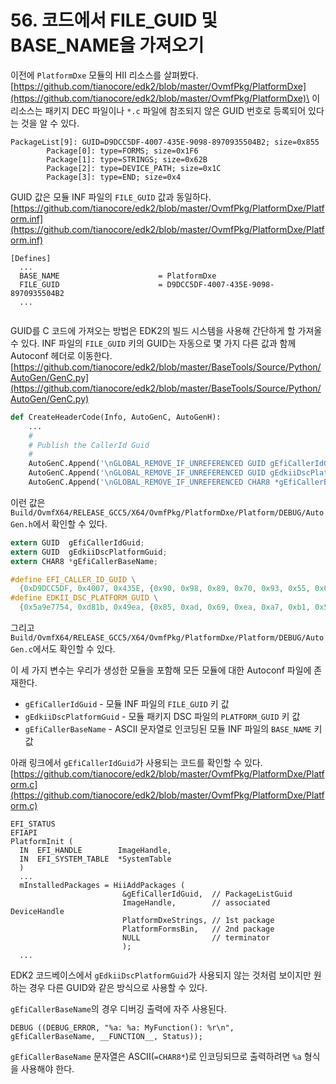 # 56. 코드에서 FILE\_GUID 및 BASE\_NAME을 가져오기

이전에 `PlatformDxe` 모듈의 HII 리소스를 살펴봤다.\
[https://github.com/tianocore/edk2/blob/master/OvmfPkg/PlatformDxe](https://github.com/tianocore/edk2/blob/master/OvmfPkg/PlatformDxe)\
이 리소스는 패키지 DEC 파일이나 `*.c` 파일에 참조되지 않은 GUID 번호로 등록되어 있다는 것을 알 수 있다.

```
PackageList[9]: GUID=D9DCC5DF-4007-435E-9098-8970935504B2; size=0x855
        Package[0]: type=FORMS; size=0x1F6
        Package[1]: type=STRINGS; size=0x62B
        Package[2]: type=DEVICE_PATH; size=0x1C
        Package[3]: type=END; size=0x4
```

GUID 값은 모듈 INF 파일의 `FILE_GUID` 값과 동일하다.\
[https://github.com/tianocore/edk2/blob/master/OvmfPkg/PlatformDxe/Platform.inf](https://github.com/tianocore/edk2/blob/master/OvmfPkg/PlatformDxe/Platform.inf)

```
[Defines]
  ...
  BASE_NAME                      = PlatformDxe
  FILE_GUID                      = D9DCC5DF-4007-435E-9098-8970935504B2
  ...
  
```

GUID를 C 코드에 가져오는 방법은 EDK2의 빌드 시스템을 사용해 간단하게 할 가져올 수 있다. INF 파일의 `FILE_GUID` 키의 GUID는 자동으로 몇 가지 다른 값과 함께 Autoconf 헤더로 이동한다.\
[https://github.com/tianocore/edk2/blob/master/BaseTools/Source/Python/AutoGen/GenC.py](https://github.com/tianocore/edk2/blob/master/BaseTools/Source/Python/AutoGen/GenC.py)

```python
def CreateHeaderCode(Info, AutoGenC, AutoGenH):
    ...
    #
    # Publish the CallerId Guid
    #
    AutoGenC.Append('\nGLOBAL_REMOVE_IF_UNREFERENCED GUID gEfiCallerIdGuid = %s;\n' % GuidStringToGuidStructureString(Info.Guid))
    AutoGenC.Append('\nGLOBAL_REMOVE_IF_UNREFERENCED GUID gEdkiiDscPlatformGuid = %s;\n' % GuidStringToGuidStructureString(Info.PlatformInfo.Guid))
    AutoGenC.Append('\nGLOBAL_REMOVE_IF_UNREFERENCED CHAR8 *gEfiCallerBaseName = "%s";\n' % Info.Name)
```

이런 값은 `Build/OvmfX64/RELEASE_GCC5/X64/OvmfPkg/PlatformDxe/Platform/DEBUG/AutoGen.h`에서 확인할 수 있다.

```c
extern GUID  gEfiCallerIdGuid;
extern GUID  gEdkiiDscPlatformGuid;
extern CHAR8 *gEfiCallerBaseName;

#define EFI_CALLER_ID_GUID \
  {0xD9DCC5DF, 0x4007, 0x435E, {0x90, 0x98, 0x89, 0x70, 0x93, 0x55, 0x04, 0xB2}}
#define EDKII_DSC_PLATFORM_GUID \
  {0x5a9e7754, 0xd81b, 0x49ea, {0x85, 0xad, 0x69, 0xea, 0xa7, 0xb1, 0x53, 0x9b}}
```

그리고 `Build/OvmfX64/RELEASE_GCC5/X64/OvmfPkg/PlatformDxe/Platform/DEBUG/AutoGen.c`에서도 확인할 수 있다.

이 세 가지 변수는 우리가 생성한 모듈을 포함해 모든 모듈에 대한 Autoconf 파일에 존재한다.

* `gEfiCallerIdGuid` - 모듈 INF 파일의 `FILE_GUID` 키 값
* `gEdkiiDscPlatformGuid` - 모듈 패키지 DSC 파일의 `PLATFORM_GUID` 키 값
* `gEfiCallerBaseName` - ASCII 문자열로 인코딩된 모듈 INF 파일의 `BASE_NAME` 키 값

아래 링크에서 `gEfiCallerIdGuid`가 사용되는 코드를 확인할 수 있다.\
[https://github.com/tianocore/edk2/blob/master/OvmfPkg/PlatformDxe/Platform.c](https://github.com/tianocore/edk2/blob/master/OvmfPkg/PlatformDxe/Platform.c)

```
EFI_STATUS
EFIAPI
PlatformInit (
  IN  EFI_HANDLE        ImageHandle,
  IN  EFI_SYSTEM_TABLE  *SystemTable
  )
  ...
  mInstalledPackages = HiiAddPackages (
                         &gEfiCallerIdGuid,  // PackageListGuid
                         ImageHandle,        // associated DeviceHandle
                         PlatformDxeStrings, // 1st package
                         PlatformFormsBin,   // 2nd package
                         NULL                // terminator
                         );
  ...
```

EDK2 코드베이스에서 `gEdkiiDscPlatformGuid`가 사용되지 않는 것처럼 보이지만 원하는 경우 다른 GUID와 같은 방식으로 사용할 수 있다.

`gEfiCallerBaseName`의 경우 디버깅 출력에 자주 사용된다.

```
DEBUG ((DEBUG_ERROR, "%a: %a: MyFunction(): %r\n",  gEfiCallerBaseName, __FUNCTION__, Status));
```

`gEfiCallerBaseName` 문자열은 ASCII(`=CHAR8*`)로 인코딩되므로 출력하려면 `%a` 형식을 사용해야 한다.
